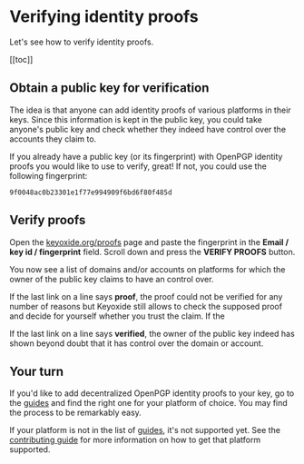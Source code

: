 # Verifying identity proofs

Let's see how to verify identity proofs.

[[toc]]

## Obtain a public key for verification

The idea is that anyone can add identity proofs of various platforms in their keys. Since this information is kept in the public key, you could take anyone's public key and check whether they indeed have control over the accounts they claim to.

If you already have a public key (or its fingerprint) with OpenPGP identity proofs you would like to use to verify, great! If not, you could use the following fingerprint:

`9f0048ac0b23301e1f77e994909f6bd6f80f485d`

## Verify proofs

Open the [keyoxide.org/proofs](/proofs) page and paste the fingerprint in the **Email / key id / fingerprint** field. Scroll down and press the **VERIFY PROOFS** button.

You now see a list of domains and/or accounts on platforms for which the owner of the public key claims to have an control over.

If the last link on a line says **proof**, the proof could not be verified for any number of reasons but Keyoxide still allows to check the supposed proof and decide for yourself whether you trust the claim. If the

If the last link on a line says **verified**, the owner of the public key indeed has shown beyond doubt that it has control over the domain or account.

## Your turn

If you'd like to add decentralized OpenPGP identity proofs to your key, go to the [guides](/guides) and find the right one for your platform of choice. You may find the process to be remarkably easy.

If your platform is not in the list of [guides](/guides), it's not supported yet. See the [contributing guide](/guides/contributing) for more information on how to get that platform supported.
